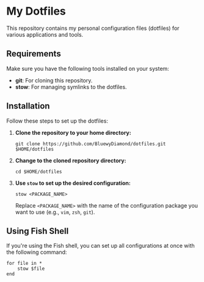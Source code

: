 # My Dotfiles

This repository contains my personal configuration files (dotfiles) for various applications and tools.

## Requirements

Make sure you have the following tools installed on your system:

- **git**: For cloning this repository.
- **stow**: For managing symlinks to the dotfiles.

## Installation

Follow these steps to set up the dotfiles:

1. **Clone the repository to your home directory:**
    ```shell
    git clone https://github.com/BluewyDiamond/dotfiles.git $HOME/dotfiles
    ```

2. **Change to the cloned repository directory:**
    ```shell
    cd $HOME/dotfiles
    ```

3. **Use `stow` to set up the desired configuration:**
    ```shell
    stow <PACKAGE_NAME>
    ```
   Replace `<PACKAGE_NAME>` with the name of the configuration package you want to use (e.g., `vim`, `zsh`, `git`).

## Using Fish Shell

If you're using the Fish shell, you can set up all configurations at once with the following command:

```fish
for file in *
    stow $file
end
